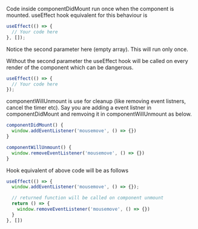 Code inside componentDidMount run once when the component is mounted. useEffect hook equivalent for this behaviour is

```js
useEffect(() => {
  // Your code here
}, []);
```
Notice the second parameter here (empty array). This will run only once.

Without the second parameter the useEffect hook will be called on every render of the component which can be dangerous.

```js
useEffect(() => {
  // Your code here
});
```

componentWillUnmount is use for cleanup (like removing event listners, cancel the timer etc). Say you are adding a event listner in componentDidMount and remvoing it in componentWillUnmount as below.

```js
componentDidMount() {
  window.addEventListener('mousemove', () => {})
}

componentWillUnmount() {
  window.removeEventListener('mousemove', () => {})
}
```

Hook equivalent of above code will be as follows

```js
useEffect(() => {
  window.addEventListener('mousemove', () => {});

  // returned function will be called on component unmount 
  return () => {
    window.removeEventListener('mousemove', () => {})
  }
}, [])
```